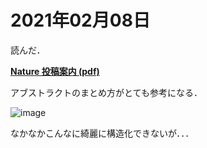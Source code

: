 # 2021年02月08日 


読んだ．


**[Nature 投稿案内 (pdf)](https://www.natureasia.com/pdf/ja-jp/nature/authors/gta-2017.pdf)**



アブストラクトのまとめ方がとても参考になる．



![image](https://i.imgur.com/V9rcfRM.jpg)




なかなかこんなに綺麗に構造化できないが．．．
